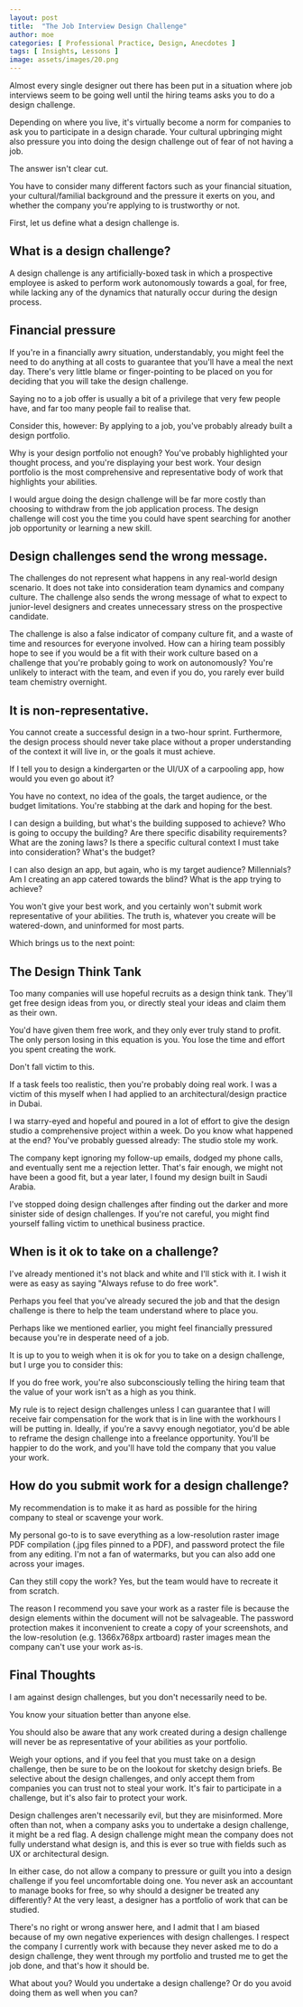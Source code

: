 ```yaml
---
layout: post
title:  "The Job Interview Design Challenge"
author: moe
categories: [ Professional Practice, Design, Anecdotes ]
tags: [ Insights, Lessons ]
image: assets/images/20.png
---
```

Almost every single designer out there has been put in a situation where job interviews seem to be going well until the hiring teams asks you to do a design challenge.

Depending on where you live, it's virtually become a norm for companies to ask you to participate in a design charade. Your cultural upbringing might also pressure you into doing the design challenge out of fear of not having a job.

The answer isn't clear cut.

You have to consider many different factors such as your financial situation, your cultural/familial background and the pressure it exerts on you, and whether the company you're applying to is trustworthy or not.

First, let us define what a design challenge is.


## What is a design challenge?

A design challenge is any artificially-boxed task in which a prospective employee is asked to perform work autonomously towards a goal, for free, while lacking any of the dynamics that naturally occur during the design process.


## Financial pressure

If you're in a financially awry situation, understandably, you might feel the need to do anything at all costs to guarantee that you'll have a meal the next day. There's very little blame or finger-pointing to be placed on you for deciding that you will take the design challenge.

Saying no to a job offer is usually a bit of a privilege that very few people have, and far too many people fail to realise that.

Consider this, however: By applying to a job, you've probably already built a design portfolio.

Why is your design portfolio not enough? You've probably highlighted your thought process, and you're displaying your best work. Your design portfolio is the most comprehensive and representative body of work that highlights your abilities.

I would argue doing the design challenge will be far more costly than choosing to withdraw from the job application process. The design challenge will cost you the time you could have spent searching for another job opportunity or learning a new skill.


## Design challenges send the wrong message.

The challenges do not represent what happens in any real-world design scenario. It does not take into consideration team dynamics and company culture. The challenge also sends the wrong message of what to expect to junior-level designers and creates unnecessary stress on the prospective candidate.

The challenge is also a false indicator of company culture fit, and a waste of time and resources for everyone involved. How can a hiring team possibly hope to see if you would be a fit with their work culture based on a challenge that you're probably going to work on autonomously? You're unlikely to interact with the team, and even if you do, you rarely ever build team chemistry overnight.


## It is non-representative.

You cannot create a successful design in a two-hour sprint. Furthermore, the design process should never take place without a proper understanding of the context it will live in, or the goals it must achieve.

If I tell you to design a kindergarten or the UI/UX of a carpooling app, how would you even go about it?

You have no context, no idea of the goals, the target audience, or the budget limitations. You're stabbing at the dark and hoping for the best.

I can design a building, but what's the building supposed to achieve? Who is going to occupy the building? Are there specific disability requirements? What are the zoning laws? Is there a specific cultural context I must take into consideration? What's the budget?

I can also design an app, but again, who is my target audience? Millennials? Am I creating an app catered towards the blind? What is the app trying to achieve?

You won't give your best work, and you certainly won't submit work representative of your abilities. The truth is, whatever you create will be watered-down, and uninformed for most parts.

Which brings us to the next point:


## The Design Think Tank

Too many companies will use hopeful recruits as a design think tank. They'll get free design ideas from you, or directly steal your ideas and claim them as their own.

You'd have given them free work, and they only ever truly stand to profit. The only person losing in this equation is you. You lose the time and effort you spent creating the work.

Don't fall victim to this.

If a task feels too realistic, then you're probably doing real work. I was a victim of this myself when I had applied to an architectural/design practice in Dubai.

I wa starry-eyed and hopeful and poured in a lot of effort to give the design studio a comprehensive project within a week. Do you know what happened at the end? You've probably guessed already: The studio stole my work.

The company kept ignoring my follow-up emails, dodged my phone calls, and eventually sent me a rejection letter. That's fair enough, we might not have been a good fit, but a year later, I found my design built in Saudi Arabia.

I've stopped doing design challenges after finding out the darker and more sinister side of design challenges. If you're not careful, you might find yourself falling victim to unethical business practice.


## When is it ok to take on a challenge?

I've already mentioned it's not black and white and I'll stick with it. I wish it were as easy as saying "Always refuse to do free work".

Perhaps you feel that you've already secured the job and that the design challenge is there to help the team understand where to place you.

Perhaps like we mentioned earlier, you might feel financially pressured because you're in desperate need of a job.

It is up to you to weigh when it is ok for you to take on a design challenge, but I urge you to consider this:

If you do free work, you're also subconsciously telling the hiring team that the value of your work isn't as a high as you think.

My rule is to reject design challenges unless I can guarantee that I will receive fair compensation for the work that is in line with the workhours I will be putting in. Ideally, if you're a savvy enough negotiator, you'd be able to reframe the design challenge into a freelance opportunity. You'll be happier to do the work, and you'll have told the company that you value your work.


## How do you submit work for a design challenge?

My recommendation is to make it as hard as possible for the hiring company to steal or scavenge your work.

My personal go-to is to save everything as a low-resolution raster image PDF compilation (.jpg files pinned to a PDF), and password protect the file from any editing. I'm not a fan of watermarks, but you can also add one across your images.

Can they still copy the work? Yes, but the team would have to recreate it from scratch.

The reason I recommend you save your work as a raster file is because the design elements within the document will not be salvageable. The password protection makes it inconvenient to create a copy of your screenshots, and the low-resolution (e.g. 1366x768px artboard) raster images mean the company can't use your work as-is.


## Final Thoughts

I am against design challenges, but you don't necessarily need to be.

You know your situation better than anyone else.

You should also be aware that any work created during a design challenge will never be as representative of your abilities as your portfolio.

Weigh your options, and if you feel that you must take on a design challenge, then be sure to be on the lookout for sketchy design briefs. Be selective about the design challenges, and only accept them from companies you can trust not to steal your work. It's fair to participate in a challenge, but it's also fair to protect your work.

Design challenges aren't necessarily evil, but they are misinformed. More often than not, when a company asks you to undertake a design challenge, it might be a red flag. A design challenge might mean the company does not fully understand what design is, and this is ever so true with fields such as UX or architectural design.

In either case, do not allow a company to pressure or guilt you into a design challenge if you feel uncomfortable doing one. You never ask an accountant to manage books for free, so why should a designer be treated any differently? At the very least, a designer has a portfolio of work that can be studied.

There's no right or wrong answer here, and I admit that I am biased because of my own negative experiences with design challenges. I respect the company I currently work with because they never asked me to do a design challenge, they went through my portfolio and trusted me to get the job done, and that's how it should be.

What about you? Would you undertake a design challenge? Or do you avoid doing them as well when you can?
